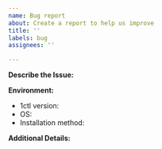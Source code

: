 ```yaml
---
name: Bug report
about: Create a report to help us improve
title: ''
labels: bug
assignees: ''

---
```


**Describe the Issue:**

<!-- Please provide a clear and concise description of the problem you are
facing including the steps to reproduce the issue. -->

**Environment:**
<!-- Please provide the following information: -->
 - 1ctl version: <!-- The output of `1ctl version` -->
 - OS: <!-- E.g. macOS Catalina, Ubuntu 19.04, etc -->
 - Installation method: <!-- E.g. Installed from source, Homebrew, Snap package, Docker, etc -->

**Additional Details:**

<!-- Add any additional details that may be important for us to know.

Tip: Running a command with the `--trace` flag will display details about the
requests made to the DigitalOcean API and can help with debugging. Remember to
check the output for any sensitive information before posting.
-->